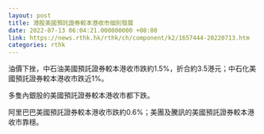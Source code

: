 ```yaml
---
layout: post
title: 港股美國預託證券較本港收市個別發展
date: 2022-07-13 06:04:21.000000000 +08:00
link: https://news.rthk.hk/rthk/ch/component/k2/1657444-20220713.htm
categories: rthk
---
```


油價下挫，中石油美國預託證券較本港收市跌約1.5%，折合約3.5港元；中石化美國預託證券較本港收市跌近1%。

多隻內銀股的美國預託證券較本港收市都下跌。

阿里巴巴美國預託證券較本港收市跌約0.6%；美團及騰訊的美國預託證券較本港收市靠穩。
